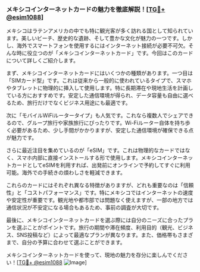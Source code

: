 ### メキシコインターネットカードの魅力を徹底解説！[[TG💪+ @esim1088](https://t.me/s/esim1088)]

メキシコはラテンアメリカの中でも特に観光客が多く訪れる国として知られています。美しいビーチ、歴史的な遺跡、そして豊かな文化が魅力の一つです。しかし、海外でスマートフォンを使用するにはインターネット接続が必要不可欠。そんな時に役立つのが「メキシコインターネットカード」です。今回はこのカードについて詳しくご紹介します。

まず、メキシコインターネットカードにはいくつかの種類があります。一つ目は「SIMカード型」です。これは従来から一般的に使われているタイプで、スマホやタブレットに物理的に挿入して使用します。特に長期滞在や現地生活を計画している方におすすめです。安定した通信環境が得られ、データ容量も自由に選べるため、旅行だけでなくビジネス用途にも最適です。

次に「モバイルWiFiルータータイプ」も人気です。これなら複数人でシェアできるので、グループ旅行や家族旅行にぴったりです。Wi-Fiルーター自体を持ち歩く必要があるため、少し手間がかかりますが、安定した通信環境が確保できる点が魅力です。

さらに最近注目を集めているのが「eSIM」です。これは物理的なカードではなく、スマホ内部に直接インストールする形で使用します。メキシコインターネットカードとしてeSIMを利用すれば、出発前にオンラインで予約してすぐに利用可能。海外での手続きの煩わしさを軽減できます。

これらのカードにはそれぞれ異なる特徴がありますが、どれも重要なのは「信頼性」と「コストパフォーマンス」です。特にメキシコではインターネットの速度や安定性が重要です。観光地や都市部では問題なく使えますが、一部の地方では通信状況が不安定になる場合もあるため、事前の調査が大切です。

最後に、メキシコインターネットカードを選ぶ際には自分のニーズに合ったプランを選ぶことがポイントです。旅行の期間や滞在頻度、利用目的（観光、ビジネス、SNS投稿など）によって最適なプランが異なります。また、価格帯もさまざまで、自分の予算に合わせて選ぶことができます。

メキシコインターネットカードを使って、現地の魅力を存分に楽しんでください！[[TG💪+ @esim1088](https://t.me/s/esim1088) ![Image](https://i.postimg.cc/Y0z9fWf4/image.png)]